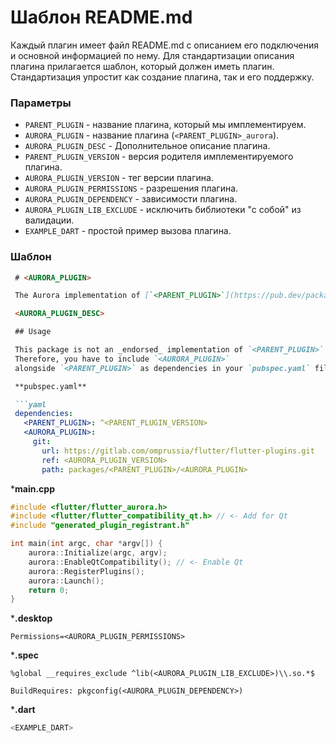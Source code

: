 # Шаблон README.md

Каждый плагин имеет файл README.md с описанием его подключения и основной информацией по нему.
Для стандартизации описания плагина прилагается шаблон, который должен иметь плагин.
Стандартизация упростит как создание плагина, так и его поддержку.

### Параметры

* `PARENT_PLUGIN` - название плагина, который мы имплементируем.
* `AURORA_PLUGIN` - название плагина (`<PARENT_PLUGIN>_aurora`).
* `AURORA_PLUGIN_DESC` - Дополнительное описание плагина.
* `PARENT_PLUGIN_VERSION` - версия родителя имплементируемого плагина.
* `AURORA_PLUGIN_VERSION` - тег версии плагина.
* `AURORA_PLUGIN_PERMISSIONS` - разрешения плагина.
* `AURORA_PLUGIN_DEPENDENCY` - зависимости плагина.
* `AURORA_PLUGIN_LIB_EXCLUDE` - исключить библиотеки "с собой" из валидации.
* `EXAMPLE_DART` - простой пример вызова плагина.

### Шаблон

```markdown
 # <AURORA_PLUGIN>

 The Aurora implementation of [`<PARENT_PLUGIN>`](https://pub.dev/packages/<PARENT_PLUGIN>).

 <AURORA_PLUGIN_DESC>

 ## Usage

 This package is not an _endorsed_ implementation of `<PARENT_PLUGIN>`.
 Therefore, you have to include `<AURORA_PLUGIN>`
 alongside `<PARENT_PLUGIN>` as dependencies in your `pubspec.yaml` file.

 **pubspec.yaml**

 ```yaml
 dependencies:
   <PARENT_PLUGIN>: ^<PARENT_PLUGIN_VERSION>
   <AURORA_PLUGIN>:
     git:
       url: https://gitlab.com/omprussia/flutter/flutter-plugins.git
       ref: <AURORA_PLUGIN_VERSION>
       path: packages/<PARENT_PLUGIN>/<AURORA_PLUGIN>
 ```

 ***main.cpp**

 ```c++
 #include <flutter/flutter_aurora.h>
 #include <flutter/flutter_compatibility_qt.h> // <- Add for Qt
 #include "generated_plugin_registrant.h"

 int main(int argc, char *argv[]) {
     aurora::Initialize(argc, argv);
     aurora::EnableQtCompatibility(); // <- Enable Qt
     aurora::RegisterPlugins();
     aurora::Launch();
     return 0;
 }
 ```

 ***.desktop**

 ```desktop
 Permissions=<AURORA_PLUGIN_PERMISSIONS>
 ```

 ***.spec**

 ```spec
 %global __requires_exclude ^lib(<AURORA_PLUGIN_LIB_EXCLUDE>)\\.so.*$

 BuildRequires: pkgconfig(<AURORA_PLUGIN_DEPENDENCY>)
 ```

 ***.dart**

 ```dart
 <EXAMPLE_DART>
 ```
```
